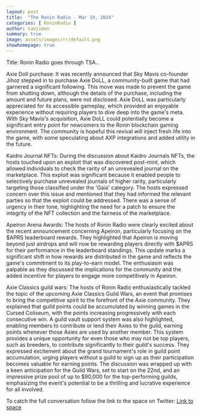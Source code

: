 ```yaml
---
layout: post
title:  "The Ronin Radio - Mar 19, 2024"
categories: [ RoninRadio ]
author: tanjimon
summary: true
image: assets/images/rr/default.png
showhomepage: true
---
```


Title: Ronin Radio goes through TSA..


Axie Doll purchase:
It was recently announced that Sky Mavis co-founder Jihoz stepped in to purchase Axie DoLL, a community-built game that had garnered a significant following. This move was made to prevent the game from shutting down, although the details of the purchase, including the amount and future plans, were not disclosed. Axie DoLL was particularly appreciated for its accessible gameplay, which provided an enjoyable experience without requiring players to dive deep into the game's meta. With Sky Mavis's acquisition, Axie DoLL could potentially become a significant entry point for newcomers to the Ronin blockchain gaming environment. The community is hopeful this revival will inject fresh life into the game, with some speculating about AXP integrations and added utility in the future.

Kaidro Journal NFTs:
During the discussion about Kaidro Journals NFTs, the hosts touched upon an exploit that was discovered post-mint, which allowed individuals to check the rarity of an unrevealed journal on the marketplace. This exploit was significant because it enabled people to selectively purchase unrevealed journals of higher rarity, particularly targeting those classified under the 'Gaia' category. The hosts expressed concern over this issue and mentioned that they had informed the relevant parties so that the exploit could be addressed. There was a sense of urgency in their tone, highlighting the need for a patch to ensure the integrity of the NFT collection and the fairness of the marketplace.

Apeiron Arena Awards:
The hosts of Ronin Radio were clearly excited about the recent announcement concerning Apeiron, particularly focusing on the $APRS leaderboard rewards. They highlighted that Apeiron is moving beyond just airdrops and will now be rewarding players directly with $APRS for their performance in the leaderboard standings. This update marks a significant shift in how rewards are distributed in the game and reflects the game's commitment to its play-to-earn model. The enthusiasm was palpable as they discussed the implications for the community and the added incentive for players to engage more competitively in Apeiron.

Axie Classics guild wars:
The hosts of Ronin Radio enthusiastically tackled the topic of the upcoming Axie Classics Guild Wars, an event that promises to bring the competitive spirit to the forefront of the Axie community. They explained that guild points could be accumulated by winning games in the Cursed Coliseum, with the points increasing progressively with each consecutive win. A guild vault support system was also highlighted, enabling members to contribute or lend their Axies to the guild, earning points whenever those Axies are used by another member. This system provides a unique opportunity for even those who may not be top players, such as breeders, to contribute significantly to their guild's success. They expressed excitement about the grand tournament's role in guild point accumulation, urging players without a guild to sign up as their participation becomes valuable for earning points. The discussion was wrapped up with a keen anticipation for the Guild Wars, set to start on the 22nd, and an impressive prize pool of up to $90,000 for the top-performing guilds, emphasizing the event's potential to be a thrilling and lucrative experience for all involved.

To catch the full conversation follow the link to the space on Twitter:  <a href="https://twitter.com/i/spaces/1mrxmyAoBjLxy?s=20">Link to space</a>
